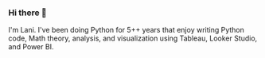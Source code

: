 ### Hi there 👋

I'm Lani. I've been doing Python for 5++ years that enjoy writing Python code, Math theory, analysis, and visualization using Tableau, Looker Studio, and Power BI.
